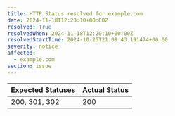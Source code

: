 ```yaml
---
title: HTTP Status resolved for example.com
date: 2024-11-18T12:20:10+00:00Z
resolved: True
resolvedWhen: 2024-11-18T12:20:10+00:00Z
resolvedStartTime: 2024-10-25T21:09:43.191474+00:00
severity: notice
affected:
  - example.com
section: issue
---
```


| Expected Statuses | Actual Status  |
|-------------------|----------------|
| 200, 301, 302 | 200 |
